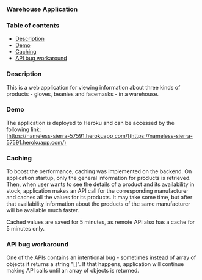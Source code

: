 ### Warehouse Application

### Table of contents
* [Description](#description)
* [Demo](#demo)
* [Caching](#caching)
* [API bug workaround](#api-bug-workaround)

### Description
This is a web application for viewing information about three kinds of products - gloves, beanies and facemasks - in a warehouse.

### Demo
The application is deployed to Heroku and can be accessed by the following link:  
[https://nameless-sierra-57591.herokuapp.com/](https://nameless-sierra-57591.herokuapp.com/)

### Caching
To boost the performance, caching was implemented on the backend.
On application startup, only the general information for products is retrieved.
Then, when user wants to see the details of a product and its availability in stock, application makes
an API call for the corresponding manufacturer and caches all the values for its products.
It may take some time, but after that availability information about the products of the same manufacturer
will be available much faster.

Cached values are saved for 5 minutes, as remote API also has a cache for 5 minutes only.

### API bug workaround
One of the APIs contains an intentional bug - sometimes instead of array of objects it returns a string "[]".
If that happens, application will continue making API calls until an array of objects is returned.